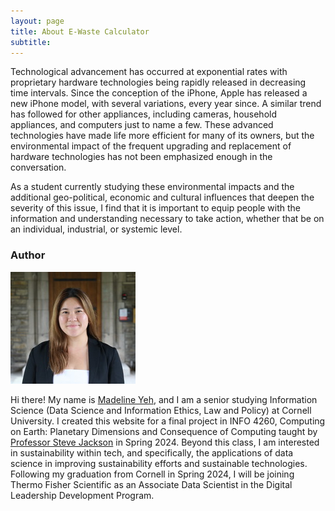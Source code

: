 ```yaml
---
layout: page
title: About E-Waste Calculator
subtitle:
---
```

Technological advancement has occurred at exponential rates with proprietary hardware technologies being rapidly released in decreasing time intervals. Since the conception of the iPhone, Apple has released a new iPhone model, with several variations, every year since. A similar trend has followed for other appliances, including cameras, household appliances, and computers just to name a few. These advanced technologies have made life more efficient for many of its owners, but the environmental impact of the frequent upgrading and replacement of hardware technologies has not been emphasized enough in the conversation. 

As a student currently studying these environmental impacts and the additional geo-political, economic and cultural influences that deepen the severity of this issue, I find that it is important to equip people with the information and understanding necessary to take action, whether that be on an individual, industrial, or systemic level.

### Author
![Madeline Yeh Headshot](assets/img/tinyheadshot.jpg)

Hi there! My name is [Madeline Yeh](https://www.linkedin.com/in/madelineyeh/), and I am a senior studying Information Science (Data Science and Information Ethics, Law and Policy) at Cornell University. I created this website for a final project in INFO 4260, Computing on Earth: Planetary Dimensions and Consequence of Computing taught by [Professor Steve Jackson](https://sjackson.infosci.cornell.edu) in Spring 2024. Beyond this class, I am interested in sustainability within tech, and specifically, the applications of data science in improving sustainability efforts and sustainable technologies. Following my graduation from Cornell in Spring 2024, I will be joining Thermo Fisher Scientific as an Associate Data Scientist in the Digital Leadership Development Program.


